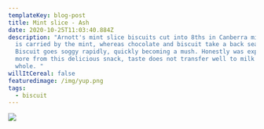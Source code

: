 ```yaml
---
templateKey: blog-post
title: Mint slice - Ash
date: 2020-10-25T11:03:40.884Z
description: "Arnott's mint slice biscuits cut into 8ths in Canberra milk. Taste
  is carried by the mint, whereas chocolate and biscuit take a back seat.
  Biscuit goes soggy rapidly, quickly becoming a mush. Honestly was expecting
  more from this delicious snack, taste does not transfer well to milk as a
  whole. "
willItCereal: false
featuredimage: /img/yup.png
tags:
  - biscuit
---
```



![](/img/side.jpg)